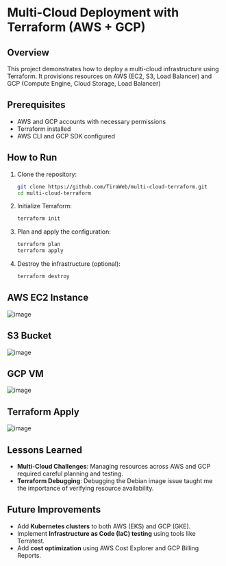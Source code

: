 # Multi-Cloud Deployment with Terraform (AWS + GCP)

## Overview
This project demonstrates how to deploy a multi-cloud infrastructure using Terraform. It provisions resources on AWS (EC2, S3, Load Balancer) and GCP (Compute Engine, Cloud Storage, Load Balancer)

## Prerequisites
- AWS and GCP accounts with necessary permissions
- Terraform installed
- AWS CLI and GCP SDK configured

## How to Run
1. Clone the repository:
   ```bash
   git clone https://github.com/TiraWeb/multi-cloud-terraform.git
   cd multi-cloud-terraform
2. Initialize Terraform:
   ```bash
   terraform init

3. Plan and apply the configuration:
   ```bash
   terraform plan
   terraform apply

4. Destroy the infrastructure (optional):
   ```bash
   terraform destroy


## AWS EC2 Instance
![image](https://github.com/user-attachments/assets/f24e762b-641d-46f4-9307-6a4f6244be62)

## S3 Bucket
![image](https://github.com/user-attachments/assets/543fcd6e-68d4-4d69-b6aa-d1a0e34fada7)

## GCP VM
![image](https://github.com/user-attachments/assets/c618daaf-44fd-435d-b0b1-1f8dcf741a6f)

## Terraform Apply
![image](https://github.com/user-attachments/assets/8197e601-798b-4717-9813-85b4fe3c4ae0)

## Lessons Learned
- **Multi-Cloud Challenges**: Managing resources across AWS and GCP required careful planning and testing.
- **Terraform Debugging**: Debugging the Debian image issue taught me the importance of verifying resource availability.

## Future Improvements
- Add **Kubernetes clusters** to both AWS (EKS) and GCP (GKE).
- Implement **Infrastructure as Code (IaC) testing** using tools like Terratest.
- Add **cost optimization** using AWS Cost Explorer and GCP Billing Reports.

